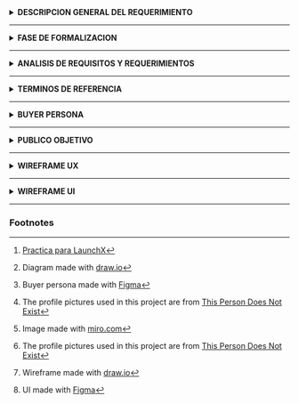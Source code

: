 <details><summary> <b> DESCRIPCION GENERAL DEL REQUERIMIENTO </b> </summary> 

| PROYECTO                                                                     | Abogabot [^1]|
|---                                                                           |---|
| Nombre Requerimiento:                                                        | Creacion de sitio web. |
| Fecha Solicitud:                                                             | 01/10/2022 |
|  Responsable(s) Solicitante:                                                 | LaunchX |
|Dependencia(s) Solicitante:                                                   | Desarrollo de Software|
|Responsable Funcional designado <br />por el equipo de desarrollo de software:|Alejandro Reyes Cerecero | 
</details>

_______

<details><summary> <b> FASE DE FORMALIZACION  </b> </summary> 

| Descripcion de la Solicitud  |
| --- |
| Usuario Solicitante  |
| Crear una pagina web donde los clientes puedan hacer la creacion, modificacion y seguimiento de sus casos, haci como el pago correspondiente de los mismos. Los administradores del sitio deberan ser capaces de recibir el pago por parte de los clientes, actualizar los casos y recibir notificaciones.  |
|  Lider Funcional |
| Creacion de un sitio web en donde los clientes de la firma puedan ser capaces de llenar un formulario cuando estan interesados en realizar un movimiento legal, los usuarios deberan ser capaces de registrarse en el sitio web, tambein debera ser posible para los usuarios recibir notificaciones de cada actualizacion en cuanto a su caso y por ultimo el cliente debera ser capaz de realizar el pago desde la misma pagina web. El sitio web tambien debera de tener opcion para que los administradores reciban notificaciones cuando un caso nuevo a sido registrado, Los administradores tambien deberan poder recibir el pago por parte del cliente y poder actualizar cada caso.   | 

</details>

___

<details><summary> <b> ANALISIS DE REQUISITOS Y REQUERIMIENTOS </b> </summary> 

| Modelamiento de Negocio [^2] |
|---|
| ![Diagrama bmpn representando los requerimientos para el sitio web.](images/Abogabot.svg) |

</details>

___

<details><summary> <b> TERMINOS DE REFERENCIA </b> </summary> 

|   | Terminos de Referencia  | 
|---|---|
|Alcance de la solucion | * Pagina Web <br/> * Creacion de usuarios <br/> * Los usuarios podran crear y observar el progreso de sus casos. <br/> * Creacion automatica del documento legal apartir del formulario creado por el usuario. <br/> * Pagos desde la Web. <br/>  * Correos de actualizacion y notificaciones al usuario. Y de nuevos casos a los administradores. <br/> * Sitio web responsibo para celular. <br/> FUERA DEL ALCANCE: <br/> * Pagos en efectivo. <br/>  * Capacitacion de los administradores. | 
|Requerimientos Funcionales y <br> criterios de aceptacion. |Requisito: Los tramites de los pagos ocurren sin fallos. <br/> Criterio de aceptacion: La transferencia monetaria ocurre sin problemas y fue aceptada al 100%. <br/> Requisito:El sitio web se debe adaptar a diferentes dispositivos. <br/> Criterio de aceptacion: El sitio web se adapta a la mayoria de displays. <br/> Requisito: El sitio web debe generar el documento legal automaticamente. <br/> Criterio de aceptacion: El documento debe ser generado en el 100% de los casos. <br/> Requisito: El usuario debe ser notiificado en cada avance de su caso. <br/> Criterio de aceptacion: El usuario es notificado en las actualizaciones mas importantes.|
|Requerimientos no Funcionales  | * El sitio web debe poder ser accesible el 99,9% de las veces en que un usuario intente accederlo. <br/> * El formulario, los datos personales de los usuario y contraseñas deberan ser encriptadas. <br/> * El sitio web debera poder ser usado en los navegadores mas usados tanto PC como dispositivos mobiles.  |

</details>

___

<details><summary> <b> BUYER PERSONA </b> </summary> 

| Buyer Persona [^3] |
|---|
| ![Imagen explicando la buyer persona del proyecto.](images/buyerPersona.png) [^fakepeople]|

</details>

___

<details><summary> <b> PUBLICO OBJETIVO </b> </summary> 

| Publico Objetivo [^5] |
|---|
| [![Imagen explicando el publico objetivo del proyecto.](images/TargetAudience.jpg)](https://miro.com/app/board/uXjVPOXvGR4=/) [^fakepeople] |

</details>

___

<details><summary> <b> WIREFRAME UX</b> </summary> 

| Wireframe UX [^6] |
|---|
| ![Imagen demostrando el Wireframe UX de la pagina.](images/WireframeUX.drawio.png) |
| [Full Image here](https://github.com/Cere-0/Abogabot/blob/main/images/WireframeUX.drawio.png) |

</details>


___

<details><summary> <b> WIREFRAME UI</b> </summary> 

| Wireframe UI [^7] |
|---|
| ![Imagen demostrando el Wireframe UI de la pagina.](images/UI-1.png) |
| ![Imagen demostrando el Wireframe UI de la pagina.](images/UI-2.png)|

</details>


___

### Footnotes
[^1]: [Practica para LaunchX](https://github.com/Launch-X-Latam/MisionFrontEnd/blob/main/01%20-%20INTRO/practicas/README.md)
[^2]: Diagram made with [draw.io](https://app.diagrams.net/)
[^3]: Buyer persona made with [Figma](https://www.figma.com/)
[^fakepeople]: The profile pictures used in this project are from [This Person Does Not Exist](https://thispersondoesnotexist.com/)
[^5]: Image made with [miro.com](https://miro.com/)
[^6]: Wireframe made with [draw.io](https://app.diagrams.net/)
[^7]: UI made with [Figma](https://www.figma.com/)
